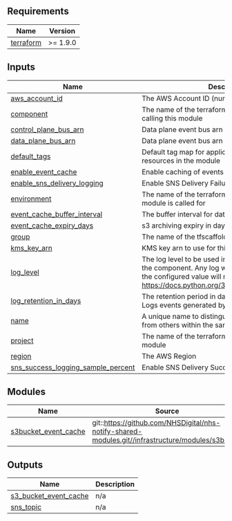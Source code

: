 <!-- BEGIN_TF_DOCS -->
<!-- markdownlint-disable -->
<!-- vale off -->

## Requirements

| Name | Version |
|------|---------|
| <a name="requirement_terraform"></a> [terraform](#requirement\_terraform) | >= 1.9.0 |
## Inputs

| Name | Description | Type | Default | Required |
|------|-------------|------|---------|:--------:|
| <a name="input_aws_account_id"></a> [aws\_account\_id](#input\_aws\_account\_id) | The AWS Account ID (numeric) | `string` | n/a | yes |
| <a name="input_component"></a> [component](#input\_component) | The name of the terraformscaffold component calling this module | `string` | n/a | yes |
| <a name="input_control_plane_bus_arn"></a> [control\_plane\_bus\_arn](#input\_control\_plane\_bus\_arn) | Data plane event bus arn | `string` | n/a | yes |
| <a name="input_data_plane_bus_arn"></a> [data\_plane\_bus\_arn](#input\_data\_plane\_bus\_arn) | Data plane event bus arn | `string` | n/a | yes |
| <a name="input_default_tags"></a> [default\_tags](#input\_default\_tags) | Default tag map for application to all taggable resources in the module | `map(string)` | `{}` | no |
| <a name="input_enable_event_cache"></a> [enable\_event\_cache](#input\_enable\_event\_cache) | Enable caching of events to an S3 bucket | `bool` | `false` | no |
| <a name="input_enable_sns_delivery_logging"></a> [enable\_sns\_delivery\_logging](#input\_enable\_sns\_delivery\_logging) | Enable SNS Delivery Failure Notifications | `bool` | `false` | no |
| <a name="input_environment"></a> [environment](#input\_environment) | The name of the terraformscaffold environment the module is called for | `string` | n/a | yes |
| <a name="input_event_cache_buffer_interval"></a> [event\_cache\_buffer\_interval](#input\_event\_cache\_buffer\_interval) | The buffer interval for data firehose | `number` | `500` | no |
| <a name="input_event_cache_expiry_days"></a> [event\_cache\_expiry\_days](#input\_event\_cache\_expiry\_days) | s3 archiving expiry in days | `number` | `30` | no |
| <a name="input_group"></a> [group](#input\_group) | The name of the tfscaffold group | `string` | `null` | no |
| <a name="input_kms_key_arn"></a> [kms\_key\_arn](#input\_kms\_key\_arn) | KMS key arn to use for this function | `string` | n/a | yes |
| <a name="input_log_level"></a> [log\_level](#input\_log\_level) | The log level to be used in lambda functions within the component. Any log with a lower severity than the configured value will not be logged: https://docs.python.org/3/library/logging.html#levels | `string` | `"WARN"` | no |
| <a name="input_log_retention_in_days"></a> [log\_retention\_in\_days](#input\_log\_retention\_in\_days) | The retention period in days for the Cloudwatch Logs events generated by the lambda function | `number` | n/a | yes |
| <a name="input_name"></a> [name](#input\_name) | A unique name to distinguish this module invocation from others within the same CSI scope | `string` | n/a | yes |
| <a name="input_project"></a> [project](#input\_project) | The name of the terraformscaffold project calling the module | `string` | n/a | yes |
| <a name="input_region"></a> [region](#input\_region) | The AWS Region | `string` | n/a | yes |
| <a name="input_sns_success_logging_sample_percent"></a> [sns\_success\_logging\_sample\_percent](#input\_sns\_success\_logging\_sample\_percent) | Enable SNS Delivery Successful Sample Percentage | `number` | `0` | no |
## Modules

| Name | Source | Version |
|------|--------|---------|
| <a name="module_s3bucket_event_cache"></a> [s3bucket\_event\_cache](#module\_s3bucket\_event\_cache) | git::https://github.com/NHSDigital/nhs-notify-shared-modules.git//infrastructure/modules/s3bucket | v1.0.8 |
## Outputs

| Name | Description |
|------|-------------|
| <a name="output_s3_bucket_event_cache"></a> [s3\_bucket\_event\_cache](#output\_s3\_bucket\_event\_cache) | n/a |
| <a name="output_sns_topic"></a> [sns\_topic](#output\_sns\_topic) | n/a |
<!-- vale on -->
<!-- markdownlint-enable -->
<!-- END_TF_DOCS -->
